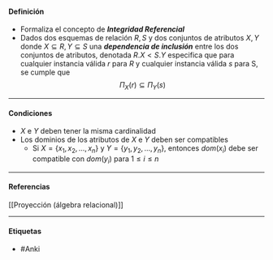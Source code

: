 #### Definición
- Formaliza el concepto de ***Integridad Referencial***
- Dados dos esquemas de relación $R,S$ y dos conjuntos de atributos $X,Y$ donde $X\subseteq R,Y\subseteq S$ una ***dependencia de inclusión*** entre los dos conjuntos de atributos, denotada $R.X < S.Y$ especifica que para cualquier instancia válida $r$ para $R$ y cualquier instancia válida $s$ para S, se cumple que $$\Pi_X(r)\subseteq\Pi_Y(s)$$
***
#### Condiciones
- $X$ e $Y$ deben tener la misma cardinalidad
- Los dominios de los atributos de $X$ e $Y$ deben ser compatibles
	- Si $X=\{x_1,x_2,...,x_n\}$ y $Y=\{y_1,y_2,...,y_n\}$, entonces $dom(x_i)$ debe ser compatible con $dom(y_i)$ para $1\le i\le n$ 


***
#### Referencias
[[Proyección (álgebra relacional)]]
***
#### Etiquetas
- #Anki 